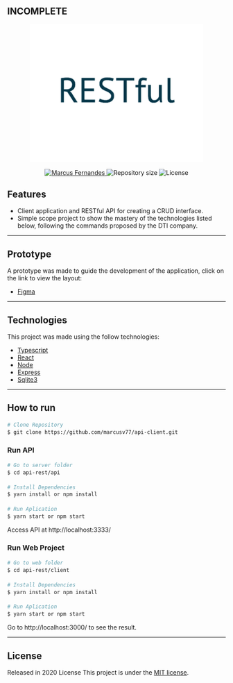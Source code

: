 ## INCOMPLETE

<p align="center">
   <img src="./image/restful.png" alt="APIRESTful" width="400"/>
</p>

<p align="center">	
   <a href="https://www.linkedin.com/in/marcus-fernandes-f77/">
      <img alt="Marcus Fernandes" src="https://img.shields.io/badge/Marcus-LinkedIn-30416A?style=flat&logo=linkedin&labelColor=30416A" />
   </a>
  <img alt="Repository size" src="https://img.shields.io/github/repo-size/marcusv77/api-client?color=30416A&label=Respo%20size">
  <img alt="License" src="https://img.shields.io/badge/license-MIT-30416A">
</p>


## Features

* Client application and RESTful API for creating a CRUD interface.
* Simple scope project to show the mastery of the technologies listed below, following the commands proposed by the DTI company.

---

## Prototype

A prototype was made to guide the development of the application, click on the link to view the layout:

* [Figma](https://www.figma.com/file/uMKs0lXrVbmK06mprE0QuR/Crud-Clients?node-id=0%3A1)

---

## Technologies
This project was made using the follow technologies:

* [Typescript](https://www.typescriptlang.org/)      
* [React](https://reactjs.org/)      
* [Node](https://nodejs.org/pt-br/)       
* [Express](https://expressjs.com/)  
* [Sqlite3](https://sqlite.com/)

---

## How to run
```bash
# Clone Repository
$ git clone https://github.com/marcusv77/api-client.git
```
### Run API

```bash
# Go to server folder
$ cd api-rest/api

# Install Dependencies
$ yarn install or npm install

# Run Aplication
$ yarn start or npm start
```
Access API at http://localhost:3333/

### Run Web Project

```bash
# Go to web folder
$ cd api-rest/client

# Install Dependencies
$ yarn install or npm install

# Run Aplication
$ yarn start or npm start
```
Go to http://localhost:3000/ to see the result.

---

## License

Released in 2020 License
This project is under the [MIT license](./LICENSE).
